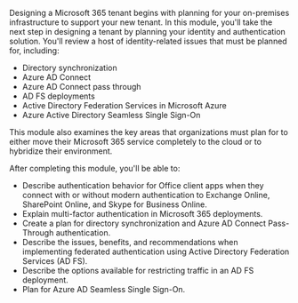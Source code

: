 Designing a Microsoft 365 tenant begins with planning for your on-premises infrastructure to support your new tenant. In this module, you'll take the next step in designing a tenant by planning your identity and authentication solution. You'll review a host of identity-related issues that must be planned for, including:

 -  Directory synchronization
 -  Azure AD Connect
 -  Azure AD Connect pass through
 -  AD FS deployments
 -  Active Directory Federation Services in Microsoft Azure
 -  Azure Active Directory Seamless Single Sign-On

This module also examines the key areas that organizations must plan for to either move their Microsoft 365 service completely to the cloud or to hybridize their environment.

After completing this module, you'll be able to:

 -  Describe authentication behavior for Office client apps when they connect with or without modern authentication to Exchange Online, SharePoint Online, and Skype for Business Online.
 -  Explain multi-factor authentication in Microsoft 365 deployments.
 -  Create a plan for directory synchronization and Azure AD Connect Pass-Through authentication.
 -  Describe the issues, benefits, and recommendations when implementing federated authentication using Active Directory Federation Services (AD FS).
 -  Describe the options available for restricting traffic in an AD FS deployment.
 -  Plan for Azure AD Seamless Single Sign-On.
